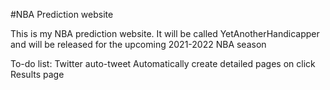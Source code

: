 #NBA Prediction website

This is my NBA prediction website. It will be called YetAnotherHandicapper and will be released for the upcoming 2021-2022 NBA season

To-do list:
Twitter auto-tweet
Automatically create detailed pages on click
Results page
